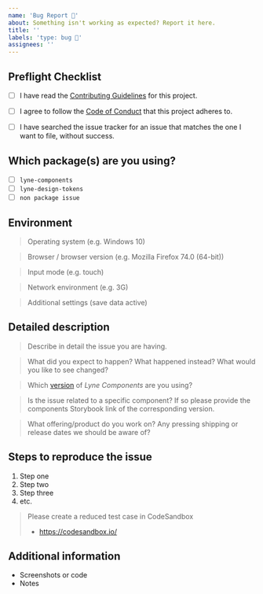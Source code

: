 ```yaml
---
name: 'Bug Report 🐛'
about: Something isn't working as expected? Report it here.
title: ''
labels: 'type: bug 🐛'
assignees: ''
---
```


<!-- Feel free to remove sections that aren't relevant.

## Title line template: [Title]: Brief description

If this is a specific bug concerning one of [our projects](https://github.com/lyne-design-system/lyne#our-projects) please place the bug report there and have a look if it has already been reported/solved.

If not please help us out by filling out a couple of details below!

-->

## Preflight Checklist
<!-- Please ensure you've completed the following steps by replacing [ ] with [x]-->

* [ ] I have read the [Contributing Guidelines](https://github.com/lyne-design-system/lyne/blob/master/CONTRIBUTING.md) for this project.
* [ ] I agree to follow the [Code of Conduct](https://github.com/lyne-design-system/lyne/blob/master/CODE_OF_CONDUCT.md) that this project adheres to.
* [ ] I have searched the issue tracker for an issue that matches the one I want to file, without success.


## Which package(s) are you using?

<!--
  Add an x in one of the options below, for example:
- [x] package name
-->

- [ ] `lyne-components`
- [ ] `lyne-design-tokens`
- [ ] `non package issue`

## Environment

> Operating system (e.g. Windows 10)

> Browser / browser version (e.g. Mozilla Firefox 74.0 (64-bit))

> Input mode (e.g. touch)

> Network environment (e.g. 3G)

> Additional settings (save data active)

## Detailed description

> Describe in detail the issue you are having.

> What did you expect to happen? What happened instead? What would you like to
> see changed?

> Which [version](https://lyne-components-deployments.netlify.app/) of *Lyne Components* are you using?

> Is the issue related to a specific component? If so please provide the components Storybook link of the corresponding version.

> What offering/product do you work on? Any pressing shipping or release dates we
> should be aware of?

## Steps to reproduce the issue

1. Step one
2. Step two
3. Step three
4. etc.

> Please create a reduced test case in CodeSandbox
>
> - https://codesandbox.io/

## Additional information

- Screenshots or code
- Notes
